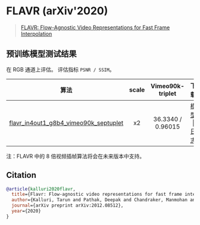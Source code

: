 # FLAVR (arXiv'2020)

> [FLAVR: Flow-Agnostic Video Representations for Fast Frame Interpolation](https://arxiv.org/pdf/2012.08512.pdf)

<!-- [ALGORITHM] -->

## 预训练模型测试结果

在 RGB 通道上评估。
评估指标 `PSNR / SSIM`。

|                                                         算法                                                         | scale | Vimeo90k-triplet  |                                                                                                                                         下载                                                                                                                                          |
| :------------------------------------------------------------------------------------------------------------------: | :---: | :---------------: | :-----------------------------------------------------------------------------------------------------------------------------------------------------------------------------------------------------------------------------------------------------------------------------------: |
| [flavr_in4out1_g8b4_vimeo90k_septuplet](/configs/video_interpolators/flavr/flavr_in4out1_g8b4_vimeo90k_septuplet.py) |  x2   | 36.3340 / 0.96015 | [模型](https://download.openmmlab.com/mmediting/video_interpolators/flavr/flavr_in4out1_g8b4_vimeo90k_septuplet_20220509-c2468995.pth) \| [日志](https://download.openmmlab.com/mmediting/video_interpolators/flavr/flavr_in4out1_g8b4_vimeo90k_septuplet_20220509-c2468995.log.json) |

注：FLAVR 中的 8 倍视频插帧算法将会在未来版本中支持。

## Citation

```bibtex
@article{kalluri2020flavr,
  title={Flavr: Flow-agnostic video representations for fast frame interpolation},
  author={Kalluri, Tarun and Pathak, Deepak and Chandraker, Manmohan and Tran, Du},
  journal={arXiv preprint arXiv:2012.08512},
  year={2020}
}
```
